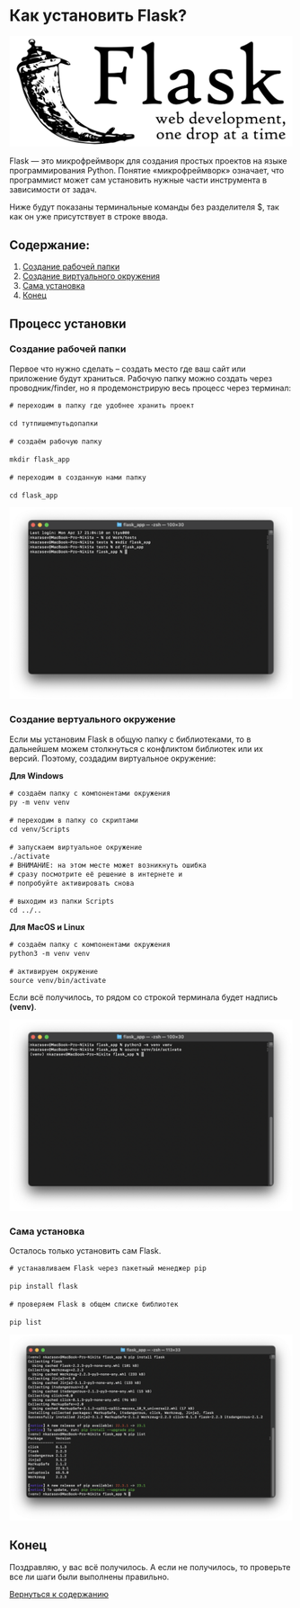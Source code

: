 # Как установить Flask?

![](img/flask_logo.png)

Flask — это микрофреймворк для создания простых проектов на языке программирования Python. Понятие «микрофреймворк» означает, что программист может сам установить нужные части инструмента в зависимости от задач.

Ниже будут показаны терминальные команды без разделителя $, так как он уже присутствует в строке ввода.

## Содержание:

1. [Создание рабочей папки](#создание-рабочей-папки)
2. [Создание виртуального окружения](#создание-вертуального-окружение)
3. [Сама установка](#сама-установка)
4. [Конец](#конец)

## Процесс установки

### Создание рабочей папки

Первое что нужно сделать – создать место где ваш сайт или приложение будут храниться. Рабочую папку можно создать через проводник/finder, но я продемонстрирую весь процесс через терминал:
```
# переходим в папку где удобнее хранить проект

cd тутпишемпутьдопапки

# создаём рабочую папку

mkdir flask_app

# переходим в созданную нами папку

cd flask_app

```

![](img/terminal_1.png)

### Создание вертуального окружение

Если мы установим Flask в общую папку с библиотеками, то в дальнейшем можем столкнуться с конфликтом библиотек или их версий. Поэтому, создадим виртуальное окружение:

**Для Windows**
```
# создаём папку с компонентами окружения
py -m venv venv

# переходим в папку со скриптами
cd venv/Scripts

# запускаем виртуальное окружение
./activate
# ВНИМАНИЕ: на этом месте может возникнуть ошибка
# сразу посмотрите её решение в интернете и
# попробуйте активировать снова

# выходим из папки Scripts
cd ../..

```
**Для MacOS и Linux**
```
# создаём папку с компонентами окружения
python3 -m venv venv

# активируем окружение
source venv/bin/activate

```

Если всё получилось, то рядом со строкой терминала будет надпись **(venv)**.

![](img/terminal_2.png)

### Сама установка

Осталось только установить сам Flask.

```
# устанавливаем Flask через пакетный менеджер pip

pip install flask

# проверяем Flask в общем списке библиотек

pip list

```

![](img/terminal_3.png)

## Конец

Поздравляю, у вас всё получилось. А если не получилось, то проверьте все ли шаги были выполнены правильно.

[Вернуться к содержанию](#содержание)
